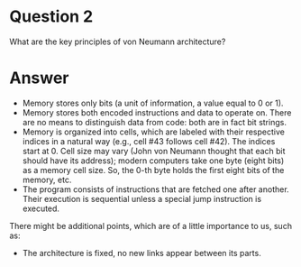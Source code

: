 
# Question 2

 
 What are the key principles of von Neumann architecture? 


# Answer




* Memory stores only bits (a unit of information, a value equal to 0 or 1).
* Memory stores both encoded instructions and data to operate on. There are no means
to distinguish data from code: both are in fact bit strings.
* Memory is organized into cells, which are labeled with their respective indices in
a natural way (e.g., cell #43 follows cell #42). The indices start at 0. Cell size may
vary (John von Neumann thought that each bit should have its address); modern
computers take one byte (eight bits) as a memory cell size. So, the 0-th byte holds the
first eight bits of the memory, etc.
* The program consists of instructions that are fetched one after another. Their
execution is sequential unless a special jump instruction is executed.

There might be additional points, which are of a little importance to us, such as:

* The architecture is fixed, no new links appear between its parts.




       
